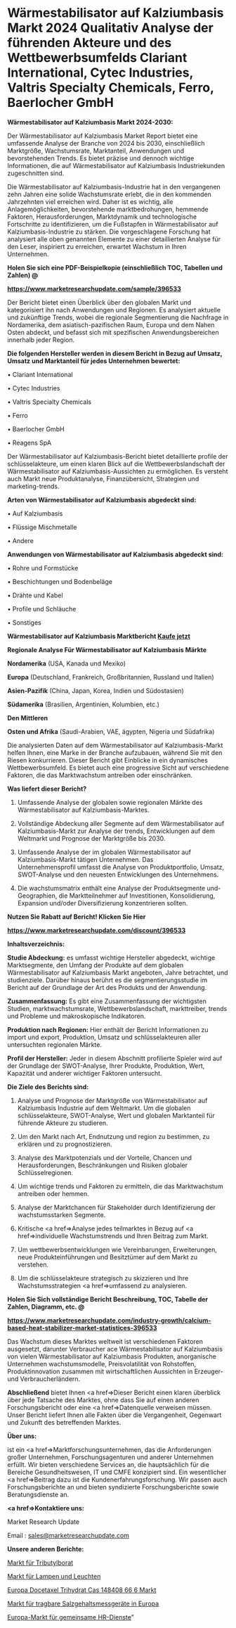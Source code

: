 # Wärmestabilisator auf Kalziumbasis Markt 2024 Qualitativ Analyse der führenden Akteure und des Wettbewerbsumfelds Clariant International, Cytec Industries, Valtris Specialty Chemicals, Ferro, Baerlocher GmbH

<strong>Wärmestabilisator auf Kalziumbasis Markt 2024-2030:</strong>

Der Wärmestabilisator auf Kalziumbasis Market Report bietet eine umfassende Analyse der Branche von 2024 bis 2030, einschließlich Marktgröße, Wachstumsrate, Marktanteil, Anwendungen und bevorstehenden Trends. Es bietet präzise und dennoch wichtige Informationen, die auf Wärmestabilisator auf Kalziumbasis Industriekunden zugeschnitten sind.

Die Wärmestabilisator auf Kalziumbasis-Industrie hat in den vergangenen zehn Jahren eine solide Wachstumsrate erlebt, die in den kommenden Jahrzehnten viel erreichen wird. Daher ist es wichtig, alle Anlagemöglichkeiten, bevorstehende marktbedrohungen, hemmende Faktoren, Herausforderungen, Marktdynamik und technologische Fortschritte zu identifizieren, um die Fußstapfen in Wärmestabilisator auf Kalziumbasis-Industrie zu stärken. Die vorgeschlagene Forschung hat analysiert alle oben genannten Elemente zu einer detaillierten Analyse für den Leser, inspiriert zu erreichen, erwartet Wachstum in Ihren Unternehmen.



<strong>Holen Sie sich eine PDF-Beispielkopie (einschließlich TOC, Tabellen und Zahlen) @
</strong>

<strong><a href=https://www.marketresearchupdate.com/sample/396533>

<strong>https://www.marketresearchupdate.com/sample/396533</u></font></a></strong></strong>

Der Bericht bietet einen Überblick über den globalen Markt und kategorisiert ihn nach Anwendungen und Regionen. Es analysiert aktuelle und zukünftige Trends, wobei die regionale Segmentierung die Nachfrage in Nordamerika, dem asiatisch-pazifischen Raum, Europa und dem Nahen Osten abdeckt, und befasst sich mit spezifischen Anwendungsbereichen innerhalb jeder Region.



<strong>Die folgenden Hersteller werden in diesem Bericht in Bezug auf Umsatz, Umsatz und Marktanteil für jedes Unternehmen bewertet:</strong>

• Clariant International

• Cytec Industries

• Valtris Specialty Chemicals

• Ferro

• Baerlocher GmbH

• Reagens SpA

Der Wärmestabilisator auf Kalziumbasis-Bericht bietet detaillierte profile der schlüsselakteure, um einen klaren Blick auf die Wettbewerbslandschaft der Wärmestabilisator auf Kalziumbasis-Aussichten zu ermöglichen. Es versteht auch Markt neue Produktanalyse, Finanzübersicht, Strategien und marketing-trends.



<strong>Arten von Wärmestabilisator auf Kalziumbasis abgedeckt sind:</strong>

• Auf Kalziumbasis

• Flüssige Mischmetalle

• Andere



<strong>Anwendungen von Wärmestabilisator auf Kalziumbasis abgedeckt sind:</strong>

• Rohre und Formstücke

• Beschichtungen und Bodenbeläge

• Drähte und Kabel

• Profile und Schläuche

• Sonstiges



<strong>Wärmestabilisator auf Kalziumbasis Marktbericht <a href=https://www.marketresearchupdate.com/buynow/396533>Kaufe jetzt</a></strong>



<strong>Regionale Analyse Für Wärmestabilisator auf Kalziumbasis Märkte</strong>



<strong>Nordamerika</strong> (USA, Kanada und Mexiko)



<strong>Europa</strong> (Deutschland, Frankreich, Großbritannien, Russland und Italien)



<strong>Asien-Pazifik</strong> (China, Japan, Korea, Indien und Südostasien)



<strong>Südamerika</strong> (Brasilien, Argentinien, Kolumbien, etc.)



<strong>Den Mittleren</strong> 

<strong>Osten und Afrika</strong> (Saudi-Arabien, VAE, ägypten, Nigeria und Südafrika)

Die analysierten Daten auf dem Wärmestabilisator auf Kalziumbasis-Markt helfen Ihnen, eine Marke in der Branche aufzubauen, während Sie mit den Riesen konkurrieren. Dieser Bericht gibt Einblicke in ein dynamisches Wettbewerbsumfeld. Es bietet auch eine progressive Sicht auf verschiedene Faktoren, die das Marktwachstum antreiben oder einschränken.



<strong>Was liefert dieser Bericht?</strong>

1. Umfassende Analyse der globalen sowie regionalen Märkte des Wärmestabilisator auf Kalziumbasis-Marktes.

2. Vollständige Abdeckung aller Segmente auf dem Wärmestabilisator auf Kalziumbasis-Markt zur Analyse der trends, Entwicklungen auf dem Weltmarkt und Prognose der Marktgröße bis 2030.

3. Umfassende Analyse der im globalen Wärmestabilisator auf Kalziumbasis-Markt tätigen Unternehmen. Das Unternehmensprofil umfasst die Analyse von Produktportfolio, Umsatz, SWOT-Analyse und den neuesten Entwicklungen des Unternehmens.

4. Die wachstumsmatrix enthält eine Analyse der Produktsegmente und-Geographien, die Marktteilnehmer auf Investitionen, Konsolidierung, Expansion und/oder Diversifizierung konzentrieren sollten.



<strong>Nutzen Sie Rabatt auf Bericht! Klicken Sie Hier
</strong>

<strong><a href=https://www.marketresearchupdate.com/discount/396533>https://www.marketresearchupdate.com/discount/396533</b></u></font></strong></a>



<strong>Inhaltsverzeichnis:</strong>



<strong>Studie Abdeckung:</strong> es umfasst wichtige Hersteller abgedeckt, wichtige Marktsegmente, den Umfang der Produkte auf dem globalen Wärmestabilisator auf Kalziumbasis Markt angeboten, Jahre betrachtet, und studienziele. Darüber hinaus berührt es die segmentierungsstudie im Bericht auf der Grundlage der Art des Produkts und der Anwendung.



<strong>Zusammenfassung:</strong> Es gibt eine Zusammenfassung der wichtigsten Studien, marktwachstumsrate, Wettbewerbslandschaft, markttreiber, trends und Probleme und makroskopische Indikatoren.



<strong>Produktion nach Regionen:</strong> Hier enthält der Bericht Informationen zu import und export, Produktion, Umsatz und schlüsselakteuren aller untersuchten regionalen Märkte.



<strong>Profil der Hersteller:</strong> Jeder in diesem Abschnitt profilierte Spieler wird auf der Grundlage der SWOT-Analyse, Ihrer Produkte, Produktion, Wert, Kapazität und anderer wichtiger Faktoren untersucht.



<strong>Die Ziele des Berichts sind:</strong>

1) Analyse und Prognose der Marktgröße von Wärmestabilisator auf Kalziumbasis Industrie auf dem Weltmarkt.
Um die globalen schlüsselakteure, SWOT-Analyse, Wert und globalen Marktanteil für führende Akteure zu studieren.

2) Um den Markt nach Art, Endnutzung und region zu bestimmen, zu erklären und zu prognostizieren.

3) Analyse des Marktpotenzials und der Vorteile, Chancen und Herausforderungen, Beschränkungen und Risiken globaler Schlüsselregionen.

4) Um wichtige trends und Faktoren zu ermitteln, die das Marktwachstum antreiben oder hemmen.

5) Analyse der Marktchancen für Stakeholder durch Identifizierung der wachstumsstarken Segmente.

6) Kritische <a href=>Analyse</a> jedes teilmarktes in Bezug auf <a href=>individuelle</a> Wachstumstrends und Ihren Beitrag zum Markt.

7) Um wettbewerbsentwicklungen wie Vereinbarungen, Erweiterungen, neue Produkteinführungen und Besitztümer auf dem Markt zu verstehen.

8) Um die schlüsselakteure strategisch zu skizzieren und Ihre Wachstumsstrategien <a href=>umfassend</a> zu analysieren.



<strong>Holen Sie Sich vollständige Bericht Beschreibung, TOC, Tabelle der Zahlen, Diagramm, etc. @ </strong>

<strong><a href=https://www.marketresearchupdate.com/industry-growth/calcium-based-heat-stabilizer-market-statistices-396533>https://www.marketresearchupdate.com/industry-growth/calcium-based-heat-stabilizer-market-statistices-396533</a></font></strong>

Das Wachstum dieses Marktes weltweit ist verschiedenen Faktoren ausgesetzt, darunter Verbraucher ace Wärmestabilisator auf Kalziumbasis von vielen Wärmestabilisator auf Kalziumbasis Produkten, anorganische Unternehmen wachstumsmodelle, Preisvolatilität von Rohstoffen, Produktinnovation zusammen mit wirtschaftlichen Aussichten in Erzeuger-und Verbraucherländern.



<strong>Abschließend</strong> bietet Ihnen <a href=>Dieser</a> Bericht einen klaren überblick über jede Tatsache des Marktes, ohne dass Sie auf einen anderen Forschungsbericht oder eine <a href=>Datenquelle</a> verweisen müssen. Unser Bericht liefert Ihnen alle Fakten über die Vergangenheit, Gegenwart und Zukunft des betreffenden Marktes.



<strong>Über uns:</strong>

 ist ein <a href=>Marktfors</a>chungsunternehmen, das die Anforderungen großer Unternehmen, Forschungsagenturen und anderer Unternehmen erfüllt. Wir bieten verschiedene Services an, die hauptsächlich für die Bereiche Gesundheitswesen, IT und CMFE konzipiert sind. Ein wesentlicher <a href=>Beitrag</a> dazu ist die Kundenerfahrungsforschung. Wir passen auch Forschungsberichte an und bieten syndizierte Forschungsberichte sowie Beratungsdienste an.



<strong><a href=>Kontaktiere uns:</a></strong>

Market Research Update

Email : sales@marketresearchupdate.com



<strong>Unsere anderen Berichte:</strong>

<a href=https://www.linkedin.com/pulse/tributyl-borate-market-size-analysis-leading>Markt für Tributylborat</a>

<a href=https://www.linkedin.com/pulse/lamps-luminaire-market-2023-remarking-enormous>Markt für Lampen und Leuchten</a>

<a href=https://www.linkedin.com/pulse/europe-docetaxel-trihydrate-cas-148408-66-6-market-2023>Europa Docetaxel Trihydrat Cas 148408 66 6 Markt</a>

<a href=https://www.linkedin.com/pulse/europe-portable-salinity-meter-market-size-analysis>Markt für tragbare Salzgehaltsmessgeräte in Europa</a>

<a href=https://www.linkedin.com/pulse/europe-hr-shared-services-market-2030-qmq3f/>Europa-Markt für gemeinsame HR-Dienste</a>"
